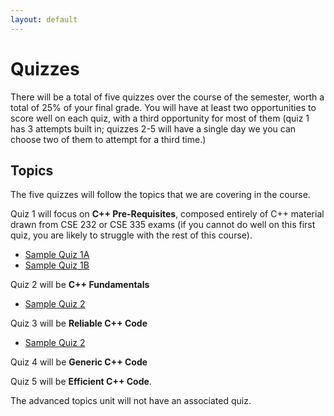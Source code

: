 ```yaml
---
layout: default
---
```


# Quizzes

There will be a total of five quizzes over the course of the semester, worth a total of 25% of your final grade.  You will have at least two opportunities to score well on each quiz, with a third opportunity for most of them (quiz 1 has 3 attempts built in; quizzes 2-5 will have a single day we you can choose two of them to attempt for a third time.)

## Topics

The five quizzes will follow the topics that we are covering in the course.

Quiz 1 will focus on **C++ Pre-Requisites**, composed entirely of C++ material drawn from CSE 232 or CSE 335 exams (if you cannot do well on this first quiz, you are likely to struggle with the rest of this course).
+ [Sample Quiz 1A](sample_quizzes/sample1A.html)
+ [Sample Quiz 1B](sample_quizzes/sample1B.html)

Quiz 2 will be **C++ Fundamentals**
+ [Sample Quiz 2](sample_quizzes/quiz_2/Quiz2-Example.html)

Quiz 3 will be **Reliable C++ Code**
+ [Sample Quiz 2](sample_quizzes/quiz_3/Quiz3-Example.html)

Quiz 4 will be **Generic C++ Code**

Quiz 5 will be **Efficient C++ Code**.

The advanced topics unit will not have an associated quiz.


<!---
## Quiz 1: Pre-requisites

+ [Sample Quiz C](sample_quizzes/sample1C.html)
+ [Sample Quiz D](sample_quizzes/sample1D.html)
+ [Sample Quiz E](sample_quizzes/sample1E.html)
+ [Sample Quiz F](sample_quizzes/sample1F.html)
+ [Sample Quiz G](sample_quizzes/sample1G.html)
+ [Sample Quiz H](sample_quizzes/sample1H.html)
+ [Sample Quiz I](sample_quizzes/sample1I.html)
+ [Sample Quiz J](sample_quizzes/sample1J.html)

## Quiz 2: C++ Fundamentals

Quiz 2 covers topics discussed in the first three weeks of class. 

+ [Sample Quiz A](sample_quizzes/quiz_2/quiz_2_sample_A.html)
+ [Sample Quiz B](sample_quizzes/quiz_2/quiz_2_sample_B.html)
+ [Sample Quiz C](sample_quizzes/quiz_2/quiz_2_sample_C.html)


## Quiz 3: Reliable C++ Code

Quiz 3 covers topics discussed in weeks four and five. 

+ [Sample Quiz A](sample_quizzes/quiz_3/quiz_3_sample_A.html)
+ [Sample Quiz B](sample_quizzes/quiz_3/quiz_3_sample_B.html)


## Quiz 4: Generic C++ Code

Quiz 4 covers templates and lambdas.

+ [Sample Quiz A](sample_quizzes/quiz_4/quiz_4_sample_A.html)
+ [Sample Quiz B](sample_quizzes/quiz_4/quiz_4_sample_B.html)

## Quiz 5: Efficient C++ Code

Quiz 5 covers benchmarking, profiling, custom memory management, constexpr, value semantics, and template metaprogramming.

+ [Sample Quiz A](sample_quizzes/quiz_5/quiz_5_sample_A.html)
+ [Sample Quiz B](sample_quizzes/quiz_5/quiz_5_sample_B.html)

-->